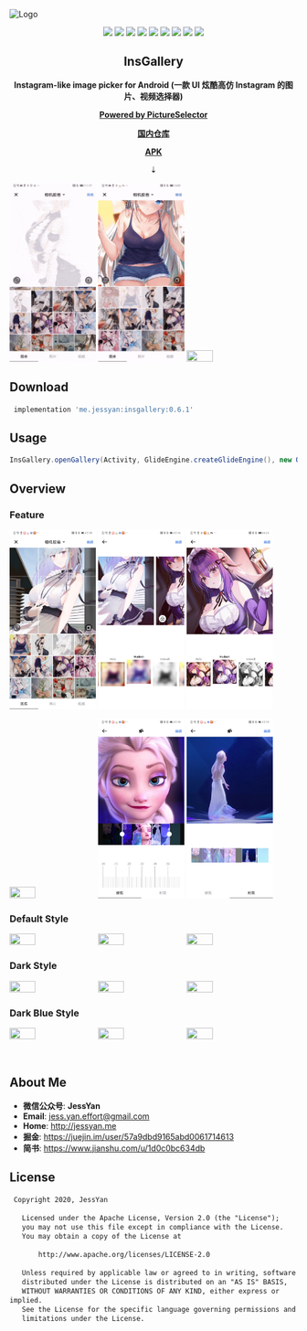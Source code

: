 ![Logo](art/banner.jpg)
<p align="center">
  <img src="https://img.shields.io/badge/%F0%9F%93%81-Albums-brightgreen.svg?style=?style=flat-square"/>
  <img src="https://img.shields.io/badge/%F0%9F%93%B7-Photo-brightgreen.svg?style=?style=flat-square"/>
  <img src="https://img.shields.io/badge/%F0%9F%8E%A5-Video-brightgreen.svg?style=?style=flat-square"/>
  <img src="https://img.shields.io/badge/%F0%9F%96%A5-Preview%20Photo/Video-brightgreen.svg?style=?style=flat-square"/>
  <img src="https://img.shields.io/badge/%E2%9C%82-Crop-brightgreen.svg?style=?style=flat-square"/>
  <img src="https://img.shields.io/badge/%F0%9F%96%BC-Filters-brightgreen.svg?style=?style=flat-square"/>
  <img src="https://img.shields.io/badge/%F0%9F%93%8F-Video%20Trim-brightgreen.svg?style=?style=flat-square"/>
  <img src="https://img.shields.io/badge/%F0%9F%8F%9E-Cover%20Selection-brightgreen.svg?style=?style=flat-square"/>
  <img src="https://img.shields.io/badge/%F0%9F%8C%99-Dark%20Mode-brightgreen.svg?style=?style=flat-square"/>
</p>

<h2 align="center">InsGallery</h1>

<p align="center">
  <b>Instagram-like image picker for Android (一款 UI 炫酷高仿 Instagram 的图片、视频选择器)</b>
</p>

<p align="center">
  <a href="https://github.com/LuckSiege/PictureSelector">
    <b>Powered by PictureSelector</b>
  </a>
</p>

<p align="center">
  <a href="https://gitee.com/JessYanCoding/InsGallery">
    <b>国内仓库</b>
  </a>
</p>

<p align="center">
  <a href="https://github.com/JessYanCoding/InsGallery/raw/master/apk/v0.6.1_2020_07_31.apk">
    <b>APK</b>
  </a>
</p>

<p align="center">
⇣
</p>

<p>
  <img src="art/overview_pick.gif" width="30%" height="30%"/>
  <img src="art/overview_filter.gif" width="30%" height="30%"/>
  <img src="art/overview_video_trim.gif" width="30%" height="30%"/>
</p>

## Download
``` gradle
 implementation 'me.jessyan:insgallery:0.6.1'
```

## Usage
```java
InsGallery.openGallery(Activity, GlideEngine.createGlideEngine(), new OnResultCallbackListenerImpl(mAdapter));
```

## Overview
### Feature
<p>
   <img src="art/feature_crop_photo.jpg" width="30%" height="30%">
   <img src="art/feature_multiple_filters.jpg" width="30%" height="30%">
   <img src="art/feature_single_filters.jpg" width="30%" height="30%">
</p>

<p>
   <img src="art/feature_play_video.jpg" width="30%" height="30%">
   <img src="art/feature_video_trim.jpg" width="30%" height="30%">
   <img src="art/feature_video_cover.jpg" width="30%" height="30%">
</p>

### Default Style
<p>
   <img src="art/style_default_gallery.jpg" width="30%" height="30%">
   <img src="art/style_default_photo.jpg" width="30%" height="30%">
   <img src="art/style_default_video.jpg" width="30%" height="30%">
</p>

### Dark Style
<p>
   <img src="art/style_dark_gallery.jpg" width="30%" height="30%">
   <img src="art/style_dark_photo.jpg" width="30%" height="30%">
   <img src="art/style_dark_video.jpg" width="30%" height="30%">
</p>

### Dark Blue Style
<p>
   <img src="art/style_dark_blue_gallery.jpg" width="30%" height="30%">
   <img src="art/style_dark_blue_photo.jpg" width="30%" height="30%">
   <img src="art/style_dark_blue_video.jpg" width="30%" height="30%">
</p>

  
 ## About Me
 * **微信公众号**: **JessYan**
 * **Email**: <jess.yan.effort@gmail.com>
 * **Home**: <http://jessyan.me>
 * **掘金**: <https://juejin.im/user/57a9dbd9165abd0061714613>
 * **简书**: <https://www.jianshu.com/u/1d0c0bc634db>

 ## License
 ```
  Copyright 2020, JessYan

    Licensed under the Apache License, Version 2.0 (the "License");
    you may not use this file except in compliance with the License.
    You may obtain a copy of the License at

        http://www.apache.org/licenses/LICENSE-2.0

    Unless required by applicable law or agreed to in writing, software
    distributed under the License is distributed on an "AS IS" BASIS,
    WITHOUT WARRANTIES OR CONDITIONS OF ANY KIND, either express or implied.
    See the License for the specific language governing permissions and
    limitations under the License.
 ```

